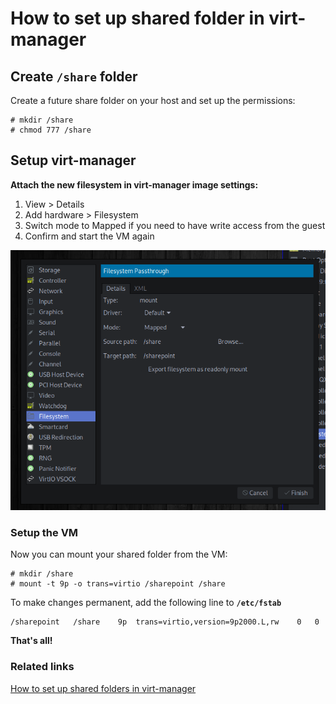 # How to set up shared folder in virt-manager

## Create ```/share``` folder

Create a future share folder on your host and set up the permissions:

```
# mkdir /share
# chmod 777 /share
```

## Setup virt-manager

**Attach the new filesystem in virt-manager image settings:**

1. View > Details
2. Add hardware > Filesystem
3. Switch mode to Mapped if you need to have write access from the guest
4. Confirm and start the VM again


![](../resources/vm_shared_settings.png)

### Setup the VM

Now you can mount your shared folder from the VM:

```
# mkdir /share
# mount -t 9p -o trans=virtio /sharepoint /share
```

To make changes permanent, add the following line to **```/etc/fstab```**
```
/sharepoint   /share    9p  trans=virtio,version=9p2000.L,rw    0   0
```
**That's all!**

### Related links
[How to set up shared folders in virt-manager](https://nts.strzibny.name/how-to-set-up-shared-folders-in-virt-manager/)
